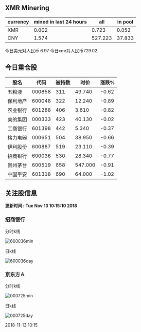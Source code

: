 ## XMR Minering

|currency|mined in last 24 hours|all|in pool|
|---|---|---|---|
|XMR|0.002|0.723|0.052|
|CNY|1.574|527.223|37.833|

今日美元对人民币 6.97	今日xmr对人民币729.02


## 今日重仓股 

|股名|代码|被持数|时价|涨跌%|
|---|---|---|---|---|
|五粮液|000858|311|49.740|-0.62|
|保利地产|600048|322|12.240|-0.89|
|农业银行|601288|406|3.610|-0.82|
|美的集团|000333|423|40.130|-0.02|
|工商银行|601398|442|5.340|-0.37|
|格力电器|000651|504|38.950|-0.66|
|伊利股份|600887|519|23.110|-0.39|
|招商银行|600036|530|28.340|-0.77|
|贵州茅台|600519|658|547.000|-0.91|
|中国平安|601318|690|64.000|-1.02|

## 关注股信息
**更新时间 : Tue Nov 13 10:15:10 2018**
### 招商银行 
分时k线

![600036min](http://image.sinajs.cn/newchart/min/n/sh600036.gif)

日k线

![600036day](http://image.sinajs.cn/newchart/daily/n/sh600036.gif)

### 京东方Ａ 
分时k线

![000725min](http://image.sinajs.cn/newchart/min/n/sz000725.gif)

日k线

![000725day](http://image.sinajs.cn/newchart/daily/n/sz000725.gif)

2018-11-13 10:15